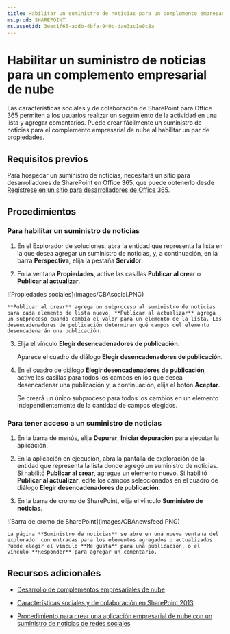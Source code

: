 ```yaml
---
title: Habilitar un suministro de noticias para un complemento empresarial de nube
ms.prod: SHAREPOINT
ms.assetid: 3eec1f65-addb-4bfa-940c-dae3ac1e0c8a
---
```



# Habilitar un suministro de noticias para un complemento empresarial de nube
Las características sociales y de colaboración de SharePoint para Office 365 permiten a los usuarios realizar un seguimiento de la actividad en una lista y agregar comentarios. Puede crear fácilmente un suministro de noticias para el complemento empresarial de nube al habilitar un par de propiedades.
## Requisitos previos

Para hospedar un suministro de noticias, necesitará un sitio para desarrolladores de SharePoint en Office 365, que puede obtenerlo desde  [Regístrese en un sitio para desarrolladores de Office 365](http://go.microsoft.com/fwlink/?LinkId=263490).




## Procedimientos


### Para habilitar un suministro de noticias


1. En el Explorador de soluciones, abra la entidad que representa la lista en la que desea agregar un suministro de noticias, y, a continuación, en la barra **Perspectiva**, elija la pestaña **Servidor**.


2. En la ventana **Propiedades**, active las casillas **Publicar al crear** o **Publicar al actualizar**.

!\[Propiedades sociales](images/CBAsocial.PNG)


    **Publicar al crear** agrega un subproceso al suministro de noticias para cada elemento de lista nuevo. **Publicar al actualizar** agrega un subproceso cuando cambia el valor para un elemento de la lista. Los desencadenadores de publicación determinan qué campos del elemento desencadenarán una publicación.


3. Elija el vínculo **Elegir desencadenadores de publicación**.

    Aparece el cuadro de diálogo **Elegir desencadenadores de publicación**.


4. En el cuadro de diálogo **Elegir desencadenadores de publicación**, active las casillas para todos los campos en los que desea desencadenar una publicación y, a continuación, elija el botón **Aceptar**.

    Se creará un único subproceso para todos los cambios en un elemento independientemente de la cantidad de campos elegidos.



### Para tener acceso a un suministro de noticias


1. En la barra de menús, elija **Depurar**, **Iniciar depuración** para ejecutar la aplicación.


2. En la aplicación en ejecución, abra la pantalla de exploración de la entidad que representa la lista donde agregó un suministro de noticias. Si habilitó **Publicar al crear**, agregue un elemento nuevo. Si habilitó **Publicar al actualizar**, edite los campos seleccionados en el cuadro de diálogo **Elegir desencadenadores de publicación**.


3. En la barra de cromo de SharePoint, elija el vínculo **Suministro de noticias**.

!\[Barra de cromo de SharePoint](images/CBAnewsfeed.PNG)


    La página **Suministro de noticias** se abre en una nueva ventana del explorador con entradas para los elementos agregados o actualizados. Puede elegir el vínculo **Me gusta** para una publicación, o el vínculo **Responder** para agregar un comentario.



## Recursos adicionales
<a name="bk_addresources"> </a>


-  [Desarrollo de complementos empresariales de nube](develop-cloud-business-add-ins.md)


-  [Características sociales y de colaboración en SharePoint 2013](http://msdn.microsoft.com/es-es/library/office/jj163280.aspx)


-  [Procedimiento para crear una aplicación empresarial de nube con un suministro de noticias de redes sociales](create-a-cloud-business-add-in-with-a-social-newsfeed.md)



